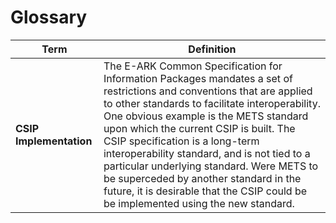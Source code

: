 
Glossary
========

|      Term           |                     Definition                      |
| ------------------- | --------------------------------------------------- |
| **CSIP Implementation** | The E-ARK Common Specification for Information Packages mandates a set of restrictions and conventions that are applied to other standards to facilitate interoperability. One obvious example is the METS standard upon which the current CSIP is built. The CSIP specification is a long-term interoperability standard, and is not tied to a particular underlying standard. Were METS to be superceded by another standard in the future, it is desirable that the CSIP could be be implemented using the new standard. |
